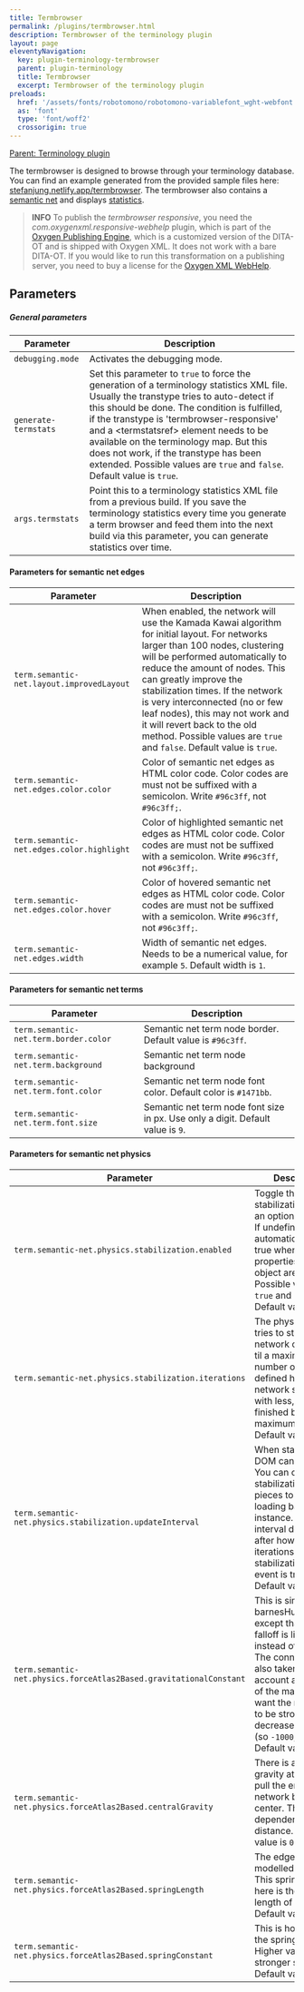 ```yaml
---
title: Termbrowser
permalink: /plugins/termbrowser.html
description: Termbrowser of the terminology plugin
layout: page
eleventyNavigation:
  key: plugin-terminology-termbrowser
  parent: plugin-terminology
  title: Termbrowser
  excerpt: Termbrowser of the terminology plugin
preloads:
  href: '/assets/fonts/robotomono/robotomono-variablefont_wght-webfont.woff2'
  as: 'font'
  type: 'font/woff2'
  crossorigin: true
---
```


[Parent: Terminology plugin](/plugins/terminology.html)

The termbrowser is designed to browse through your terminology database. You can find an example generated from the provided sample files here: [stefanjung.netlify.app/termbrowser](https://stefanjung.netlify.app/termbrowser/). The termbrowser also contains a [semantic net](https://stefanjung.netlify.app/termbrowser/semantic-net/) and displays [statistics](https://stefanjung.netlify.app/termbrowser/semantic-net/termstats.html).

> <i class="fas fa-circle-info"></i> **INFO** To publish the _termbrowser responsive_, you need the _com.oxygenxml.responsive-webhelp_ plugin, which is part of the [Oxygen Publishing Engine](https://www.oxygenxml.com/publishing_engine.html), which is a customized version of the DITA-OT and is shipped with Oxygen XML. It does not work with a bare DITA-OT. If you would like to run this transformation on a publishing server, you need to buy a license for the [Oxygen XML WebHelp](https://www.oxygenxml.com/xml_webhelp/buy_oxygen_xml_webhelp.html).


Parameters
----------

##### General parameters

| Parameter | Description |
|-----------|-------------|
| `debugging.mode`     | Activates the debugging mode. |
| `generate-termstats` | Set this parameter to `true` to force the generation of a terminology statistics XML file. Usually the transtype tries to auto-detect if this should be done. The condition is fulfilled, if the transtype is 'termbrowser-responsive' and a &lt;termstatsref&gt; element needs to be available on the terminology map. But this does not work, if the transtype has been extended. Possible values are `true` and `false`. Default value is `true`. |
| `args.termstats` | Point this to a terminology statistics XML file from a previous build. If you save the terminology statistics every time you generate a term browser and feed them into the next build via this parameter, you can generate statistics over time. |


#### Parameters for semantic net edges

| Parameter | Description |
|-----------|-------------|
| `term.semantic-net.layout.improvedLayout` | When enabled, the network will use the Kamada Kawai algorithm for initial layout. For networks larger than 100 nodes, clustering will be performed automatically to reduce the amount of nodes. This can greatly improve the stabilization times. If the network is very interconnected (no or few leaf nodes), this may not work and it will revert back to the old method. Possible values are `true` and `false`. Default value is `true`. |
| `term.semantic-net.edges.color.color` | Color of semantic net edges as HTML color code. Color codes are must not be suffixed with a semicolon. Write `#96c3ff`, not `#96c3ff;`. |
| `term.semantic-net.edges.color.highlight` | Color of highlighted semantic net edges as HTML color code. Color codes are must not be suffixed with a semicolon. Write `#96c3ff`, not `#96c3ff;`. |
| `term.semantic-net.edges.color.hover` | Color of hovered semantic net edges as HTML color code. Color codes are must not be suffixed with a semicolon. Write `#96c3ff`, not `#96c3ff;`. |
| `term.semantic-net.edges.width` | Width of semantic net edges. Needs to be a numerical value, for example `5`. Default width is `1`. |


#### Parameters for semantic net terms

| Parameter | Description |
|-----------|-------------|
| `term.semantic-net.term.border.color` | Semantic net term node border. Default value is `#96c3ff`. |
| `term.semantic-net.term.background` | Semantic net term node background |
| `term.semantic-net.term.font.color` | Semantic net term node font color. Default color is `#1471bb`. |
| `term.semantic-net.term.font.size` | Semantic net term node font size in px. Use only a digit. Default value is `9`. |


#### Parameters for semantic net physics

| Parameter | Description |
|-----------|-------------|
| `term.semantic-net.physics.stabilization.enabled` | Toggle the stabilization. This is an optional property. If undefined, it is automatically set to true when any of the properties of this object are defined. Possible values are `true` and `false`. Default value is `true`. |
| `term.semantic-net.physics.stabilization.iterations` | The physics module tries to stabilize the network on load up til a maximum number of iterations defined here. If the network stabilized with less, you are finished before the maximum number. Default value is `1000`. |
| `term.semantic-net.physics.stabilization.updateInterval` | When stabilizing, the DOM can freeze. You can chop the stabilization up into pieces to show a loading bar for instance. The interval determines after how many iterations the stabilizationProgress event is triggered. Default value is `50`. |
| `term.semantic-net.physics.forceAtlas2Based.gravitationalConstant` | This is similar to the barnesHut method except that the falloff is linear instead of quadratic. The connectivity is also taken into account as a factor of the mass. If you want the repulsion to be stronger, decrease the value (so `-1000`, `-2000`). Default value is `-50`. |
| `term.semantic-net.physics.forceAtlas2Based.centralGravity` | There is a central gravity attractor to pull the entire network back to the center. This is not dependent on distance. Default value is `0.01`. |
| `term.semantic-net.physics.forceAtlas2Based.springLength` | The edges are modelled as springs. This springLength here is the rest length of the spring. Default value is `100`. |
| `term.semantic-net.physics.forceAtlas2Based.springConstant` | This is how 'sturdy' the springs are. Higher values mean stronger springs. Default value is `0.08`. |

<!--
<video controls>
  <source src="../assets/images/termbrowser.webm" type="video/webm">
  Your browser does not support the video tag.
</video>
-->
